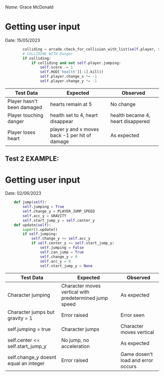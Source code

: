    _Name:_ Grace McDonald
# Getting user input

Date: 15/05/2023


```python
        colliding = arcade.check_for_collision_with_list(self.player, self.scene['Dont_touch'])
        # COLLIDING WITH Danger
        if colliding:
            if colliding and not self.player.jumping:
                self.score -= 1
                self.HUD['health'][-1].kill()
                self.player.change_x *= -1
                self.player.change_y *= -1
```

| Test Data                  | Expected                        | Observed                        |
| -------------------------- | ------------------------------- | ------------------------------- |
| Player hasn't been damaged | hearts remain at 5  | No change |
| Player touching danger | health set to 4, heart disappear | health became 4, heart disappered |
| Player loses heart | player y and x moves back -1 per hit of damage | As expected                     |

## Test 2 EXAMPLE:
# Getting user input

Date: 02/06/2023

```python
    def jump(self):
        self.jumping = True
        self.change_y = PLAYER_JUMP_SPEED
        self.acc_y = GRAVITY
        self.start_jump_y = self.center_y
    def update(self):
        super().update()
        if self.jumping:
            self.change_y += self.acc_y
            if self.center_y <= self.start_jump_y:
                self.jumping = False
                self.can_jump = True
                self.change_y = 0
                self.acc_y = 0
                self.start_jump_y = None
```

| Test Data                             | Expected                                               | Observed                          |
| ------------------------------------- | ------------------------------------------------------ | --------------------------------- |
| Character jumping                     | Character moves vertical with predetermined jump speed | As expected                       |
| Character jumps but gravity = 1       | Error raised                                           | Error seen                        |
| self.jumping = true                   | Character jumps                                        | Character moves vertical          |
| self.center <= self.start_jump_y      | No jump, no acceleration                               | As expected                       |
| self.change_y doesnt equal an integer | Error raised                                           | Game dosen't load and error occurs | 



